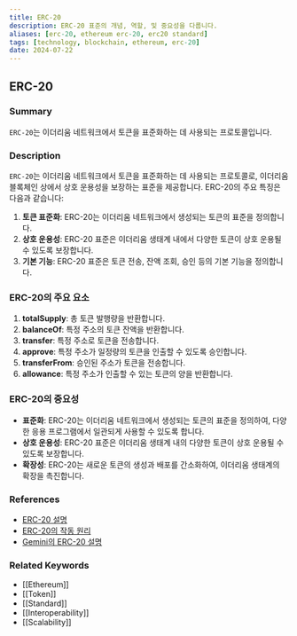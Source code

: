 ```yaml
---
title: ERC-20
description: ERC-20 표준의 개념, 역할, 및 중요성을 다룹니다.
aliases: [erc-20, ethereum erc-20, erc20 standard]
tags: [technology, blockchain, ethereum, erc-20]
date: 2024-07-22
---
```


## ERC-20

### Summary

`ERC-20`는 이더리움 네트워크에서 토큰을 표준화하는 데 사용되는 프로토콜입니다.

### Description

`ERC-20`는 이더리움 네트워크에서 토큰을 표준화하는 데 사용되는 프로토콜로, 이더리움 블록체인 상에서 상호 운용성을 보장하는 표준을 제공합니다. ERC-20의 주요 특징은 다음과 같습니다:

1. **토큰 표준화**: ERC-20는 이더리움 네트워크에서 생성되는 토큰의 표준을 정의합니다.
2. **상호 운용성**: ERC-20 표준은 이더리움 생태계 내에서 다양한 토큰이 상호 운용될 수 있도록 보장합니다.
3. **기본 기능**: ERC-20 표준은 토큰 전송, 잔액 조회, 승인 등의 기본 기능을 정의합니다.

### ERC-20의 주요 요소

1. **totalSupply**: 총 토큰 발행량을 반환합니다.
2. **balanceOf**: 특정 주소의 토큰 잔액을 반환합니다.
3. **transfer**: 특정 주소로 토큰을 전송합니다.
4. **approve**: 특정 주소가 일정량의 토큰을 인출할 수 있도록 승인합니다.
5. **transferFrom**: 승인된 주소가 토큰을 전송합니다.
6. **allowance**: 특정 주소가 인출할 수 있는 토큰의 양을 반환합니다.

### ERC-20의 중요성

- **표준화**: ERC-20는 이더리움 네트워크에서 생성되는 토큰의 표준을 정의하여, 다양한 응용 프로그램에서 일관되게 사용할 수 있도록 합니다.
- **상호 운용성**: ERC-20 표준은 이더리움 생태계 내의 다양한 토큰이 상호 운용될 수 있도록 보장합니다.
- **확장성**: ERC-20는 새로운 토큰의 생성과 배포를 간소화하여, 이더리움 생태계의 확장을 촉진합니다.

### References

- [ERC-20 설명](https://en.wikipedia.org/wiki/ERC-20)
- [ERC-20의 작동 원리](https://ethereum.org/en/glossary/#erc-20)
- [Gemini의 ERC-20 설명](https://www.gemini.com/cryptopedia/search?query=erc-20)

### Related Keywords

- [[Ethereum]]
- [[Token]]
- [[Standard]]
- [[Interoperability]]
- [[Scalability]]
